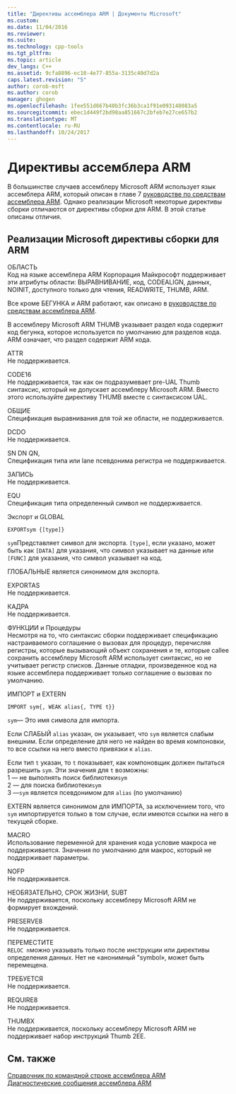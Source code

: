 ```yaml
---
title: "Директивы ассемблера ARM | Документы Microsoft"
ms.custom: 
ms.date: 11/04/2016
ms.reviewer: 
ms.suite: 
ms.technology: cpp-tools
ms.tgt_pltfrm: 
ms.topic: article
dev_langs: C++
ms.assetid: 9cfa8896-ec10-4e77-855a-3135c40d7d2a
caps.latest.revision: "5"
author: corob-msft
ms.author: corob
manager: ghogen
ms.openlocfilehash: 1fee551d667b40b3fc36b3ca1f91e093148083a5
ms.sourcegitcommit: ebec1d449f2bd98aa851667c2bfeb7e27ce657b2
ms.translationtype: MT
ms.contentlocale: ru-RU
ms.lasthandoff: 10/24/2017
---
```

# <a name="arm-assembler-directives"></a>Директивы ассемблера ARM
В большинстве случаев ассемблеру Microsoft ARM использует язык ассемблера ARM, который описан в главе 7 [руководстве по средствам ассемблера ARM](http://go.microsoft.com/fwlink/?LinkId=246102). Однако реализации Microsoft некоторые директивы сборки отличаются от директивы сборки для ARM. В этой статье описаны отличия.  
  
## <a name="microsoft-implementations-of-arm-assembly-directives"></a>Реализации Microsoft директивы сборки для ARM  
 ОБЛАСТЬ  
 Код на языке ассемблера ARM Корпорация Майкрософт поддерживает эти атрибуты области: ВЫРАВНИВАНИЕ, код, CODEALIGN, данных, NOINIT, доступного только для чтения, READWRITE, THUMB, ARM.  
  
 Все кроме БЕГУНКА и ARM работают, как описано в [руководстве по средствам ассемблера ARM](http://go.microsoft.com/fwlink/?LinkId=246102).  
  
 В ассемблеру Microsoft ARM THUMB указывает раздел кода содержит код бегунка, которое используется по умолчанию для разделов кода.  ARM означает, что раздел содержит ARM кода.  
  
 ATTR  
 Не поддерживается.  
  
 CODE16  
 Не поддерживается, так как он подразумевает pre-UAL Thumb синтаксис, который не допускает ассемблеру Microsoft ARM.  Вместо этого используйте директиву THUMB вместе с синтаксисом UAL.  
  
 ОБЩИЕ  
 Спецификация выравнивания для той же области, не поддерживается.  
  
 DCDO  
 Не поддерживается.  
  
 SN DN QN,  
 Спецификация типа или lane псевдонима регистра не поддерживается.  
  
 ЗАПИСЬ  
 Не поддерживается.  
  
 EQU  
 Спецификация типа определенный символ не поддерживается.  
  
 Экспорт и GLOBAL  
 ```  
EXPORTsym {[type]}  
```  
  
 `sym`Представляет символ для экспорта.  `[type]`, если указано, может быть как `[DATA]` для указания, что символ указывает на данные или `[FUNC]` для указания, что символ указывает на код.  
  
 ГЛОБАЛЬНЫЕ является синонимом для экспорта.  
  
 EXPORTAS  
 Не поддерживается.  
  
 КАДРА  
 Не поддерживается.  
  
 ФУНКЦИИ и Процедуры  
 Несмотря на то, что синтаксис сборки поддерживает спецификацию настраиваемого соглашение о вызовах для процедур, перечисляя регистры, которые вызывающий объект сохранения и те, которые callee сохранить ассемблеру Microsoft ARM использует синтаксис, но не учитывает регистр списков.  Данные отладки, произведенное код на языке ассемблера поддерживает только соглашение о вызовах по умолчанию.  
  
 ИМПОРТ и EXTERN  
 ```  
IMPORT sym{, WEAK alias{, TYPE t}}  
```  
  
 `sym`— Это имя символа для импорта.  
  
 Если СЛАБЫЙ `alias` указан, он указывает, что `sym` является слабым внешним. Если определение для него не найден во время компоновки, то все ссылки на него вместо привязки к `alias`.  
  
 Если тип `t` указан, то `t` показывает, как компоновщик должен пытаться разрешить `sym`.  Эти значения для `t` возможны:   
1 — не выполнять поиск библиотеки`sym`  
2 — для поиска библиотеки`sym`  
3 —`sym` является псевдонимом для `alias` (по умолчанию)  
  
 EXTERN является синонимом для ИМПОРТА, за исключением того, что `sym` импортируется только в том случае, если имеются ссылки на него в текущей сборке.  
  
 MACRO  
 Использование переменной для хранения кода условие макроса не поддерживается. Значения по умолчанию для макрос, который не поддерживает параметры.  
  
 NOFP  
 Не поддерживается.  
  
 НЕОБЯЗАТЕЛЬНО, СРОК ЖИЗНИ, SUBT  
 Не поддерживается, поскольку ассемблеру Microsoft ARM не формирует вхождений.  
  
 PRESERVE8  
 Не поддерживается.  
  
 ПЕРЕМЕСТИТЕ  
 `RELOC n`можно указывать только после инструкции или директивы определения данных. Нет не «анонимный "symbol», может быть перемещена.  
  
 ТРЕБУЕТСЯ  
 Не поддерживается.  
  
 REQUIRE8  
 Не поддерживается.  
  
 THUMBX  
 Не поддерживается, поскольку ассемблеру Microsoft ARM не поддерживает набор инструкций Thumb 2EE.  
  
## <a name="see-also"></a>См. также  
 [Справочник по командной строке ассемблера ARM](../../assembler/arm/arm-assembler-command-line-reference.md)   
 [Диагностические сообщения ассемблера ARM](../../assembler/arm/arm-assembler-diagnostic-messages.md)
